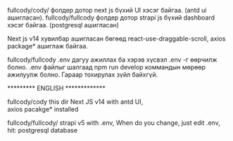 fullcody/cody/ фолдер дотор next js бүхий UI хэсэг байгаа. (antd ui ашигласан).
fullcody/fullcody фолдер дотор strapi js бүхий dashboard хэсэг байгаа. (postgresql ашигласан)

Next js v14 хувилбар ашигласан бөгөөд react-use-draggable-scroll, axios package* ашиглаж байгаа. 

fullcody/fullcody .env дагуу ажиллах ба хэрэв хүсвэл .env -г өөрчилж болно. .env файлыг шалгаад npm run develop коммандын мөрөөр ажилуулж болно. Гараар тохирулах зүйл байхгүй. 


********* ENGLISH *************

fullcody/cody this dir Next JS v14 with antd UI,  
axios pacakge* installed

fullcody/fullcody/   strapi v5 with .env, When do you change, just edit .env, hit: postgresql database
